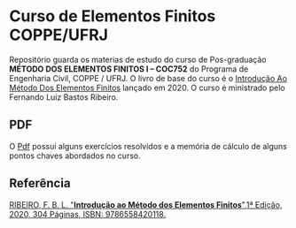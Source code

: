# Curso de Elementos Finitos COPPE/UFRJ

Repositório guarda os materias de estudo do curso de Pos-graduação **MÉTODO DOS ELEMENTOS FINITOS I – COC752** do Programa de Engenharia Civil, COPPE / UFRJ. O livro de base do curso é o 
[Introdução Ao Método Dos Elementos Finitos](https://www.lcm.com.br/site/#livros/detalhesLivro/introducao-ao-metodo-dos-elementos-finitos.html) lançado em 2020. O curso é ministrado pelo Fernando Luiz Bastos Ribeiro.

## PDF

O [Pdf](https://github.com/HenriqueCCdA/ElementosFinitosCurso/blob/main/latex/Livro_estudos.pdf) possui alguns exercícios resolvidos e a memória de cálculo de alguns pontos chaves abordados no curso.

## Referência

[RIBEIRO, F. B. L. "**Introdução ao Método dos Elementos Finitos**",1ª Edição, 2020, 304 Páginas, ISBN: 9786558420118.](https://www.lcm.com.br/site/#livros/detalhesLivro/introducao-ao-metodo-dos-elementos-finitos.html)
